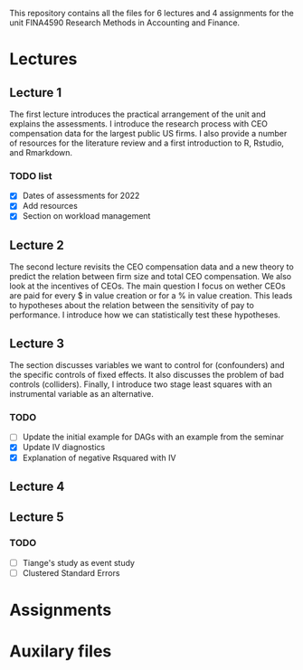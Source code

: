 This repository contains all the files for 6 lectures and 4 assignments for the unit FINA4590 Research Methods in Accounting and Finance. 

# Lectures
## Lecture 1

The first lecture introduces the practical arrangement of the unit and explains the assessments. I introduce the research process with CEO compensation data for the largest public US firms. I also provide a number of resources for the literature review and a first introduction to R, Rstudio, and Rmarkdown.

### TODO list

- [x] Dates of assessments for 2022
- [x] Add resources
- [x] Section on workload management

## Lecture 2

The second lecture revisits the CEO compensation data and a new theory to predict the relation between firm size and total CEO compensation. We also look at the incentives of CEOs. The main question I focus on wether CEOs are paid for every $ in value creation or for a % in value creation. This leads to hypotheses about the relation between the sensitivity of pay to performance. I introduce how we can statistically test these hypotheses.

## Lecture 3

The section discusses variables we want to control for (confounders) and the specific controls of fixed effects. It also discusses the problem of bad controls (colliders). Finally, I introduce two stage least squares with an instrumental variable as an alternative.

### TODO

- [ ] Update the initial example for DAGs with an example from the seminar
- [x] Update IV diagnostics 
- [x] Explanation of negative Rsquared with IV

## Lecture 4

## Lecture 5

### TODO

- [ ] Tiange's study as event study
- [ ] Clustered Standard Errors

# Assignments
# Auxilary files
